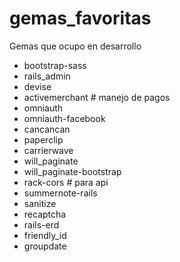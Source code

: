 # gemas_favoritas
Gemas que ocupo en desarrollo

- bootstrap-sass
- rails_admin
- devise
- activemerchant # manejo de pagos
- omniauth
- omniauth-facebook
- cancancan
- paperclip
- carrierwave
- will_paginate
- will_paginate-bootstrap
- rack-cors # para api
- summernote-rails
- sanitize
- recaptcha
- rails-erd
- friendly_id
- groupdate
